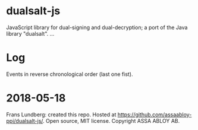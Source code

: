 dualsalt-js
===========

JavaScript library for dual-signing and dual-decryption; a port of the Java library "dualsalt".
...

Log
====

Events in reverse chronological order (last one fist).


2018-05-18
==========

Frans Lundberg: created this repo. 
Hosted at https://github.com/assaabloy-ppi/dualsalt-js/.
Open source, MIT license. Copyright ASSA ABLOY AB.


